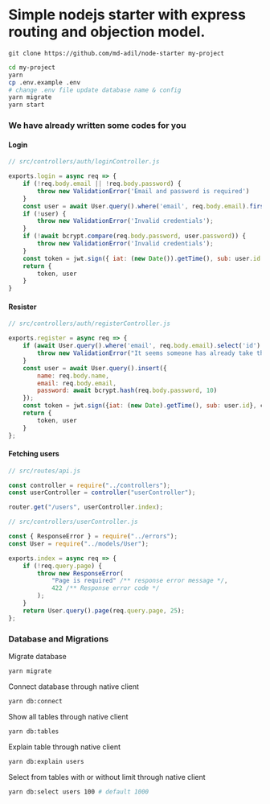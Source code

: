 # Simple nodejs starter with express routing and objection model.

    git clone https://github.com/md-adil/node-starter my-project

```bash
cd my-project
yarn
cp .env.example .env
# change .env file update database name & config
yarn migrate
yarn start
```

### We have already written some codes for you

#### Login
```js
// src/controllers/auth/loginController.js

exports.login = async req => {
    if (!req.body.email || !req.body.password) {
        throw new ValidationError('Email and password is required')
    }
    const user = await User.query().where('email', req.body.email).first();
    if (!user) {
        throw new ValidationError('Invalid credentials');
    }
    if (!await bcrypt.compare(req.body.password, user.password)) {
        throw new ValidationError('Invalid credentials');
    }
    const token = jwt.sign({ iat: (new Date()).getTime(), sub: user.id }, config.key);
    return {
        token, user
    }
}

```
#### Resister

```js
// src/controllers/auth/registerController.js

exports.register = async req => {
    if (await User.query().where('email', req.body.email).select('id').first()) {
        throw new ValidationError("It seems someone has already take this email address.");
    }
    const user = await User.query().insert({
        name: req.body.name,
        email: req.body.email,
        password: await bcrypt.hash(req.body.password, 10)
    });
    const token = jwt.sign({iat: (new Date).getTime(), sub: user.id}, config.key);
    return {
        token, user
    }
};

```
#### Fetching users
```js
// src/routes/api.js

const controller = require("../controllers");
const userController = controller("userController");

router.get("/users", userController.index);
```

```js
// src/controllers/userController.js

const { ResponseError } = require("../errors");
const User = require("../models/User");

exports.index = async req => {
    if (!req.query.page) {
        throw new ResponseError(
            "Page is required" /** response error message */,
            422 /** Response error code */
        );
    }
    return User.query().page(req.query.page, 25);
};
```

### Database and Migrations

Migrate database

```bash
yarn migrate
```

Connect database through native client

```bash
yarn db:connect
```

Show all tables through native client

```bash
yarn db:tables
```

Explain table through native client

```bash
yarn db:explain users
```

Select from tables with or without limit through native client

```bash
yarn db:select users 100 # default 1000
```
